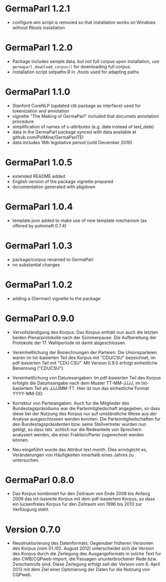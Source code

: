 # GermaParl 1.2.1

- configure.win script is removed so that installation works on Windows without Rtools installation

# GermaParl 1.2.0

- Package includes sample data, but not full corpus upon installation, use `germaparl_download_corpus()` for downloading full corpus.
- installation script setpaths.R in ./tools used for adapting paths

# GermaParl 1.1.0

- Stanford CoreNLP (updated ctk package as interface) used for tokenization and annotation
- vignette "The Making of GermaParl" included that documets annotation procedure
- simplification of names of s-attributes (e.g. date instead of text_date)
- data in the GermaParl package synced with data available at github.com/PolMine/GermaParlTEI
- data includes 18th legislative period (until December 2016)


# GermaParl 1.0.5

- extended README added
- English version of the package vignette prepared
- documentation generated with pkgdown


# GermaParl 1.0.4

- template.json added to make use of new template mechanism (as offered by polmineR 0.7.4)


# GermaParl 1.0.3

- package/corpus renamed to GermaParl
- no substantial changes


# GermaParl 1.0.2

- adding a (German) vignette to the package

# GermaParl 0.9.0

- Vervollständigung des Korpus: Das Korpus enthält nun auch die letzten beiden Plenarprotokolle nach der Sommerpause. Die Aufbereitung der Protokolle der 17. Wahlperiode ist damit abgeschlossen.

- Vereinheitlichung der Bezeichnungen der Parteien: Die Unionsparteien waren im txt-basierten Teil des Korpus mit "CDU/CSU" bezeichnet, im pdf-basierten Teil mit "CDU CSU". Mit Version 0.9.0 erfolgt einheitliche Benennung ("CDUCSU").

- Vereinheitlichung von Datumsangaben: Im pdf-basierten Teil des Korpus erfolgte die Datumsangabe nach dem Muster TT-MM-JJJJ, im txt-basiertem Teil als JJJJMM-TT. Hier ist nun das einheitliche Format YYYY-MM-DD.

- Korrektur von Parteiangaben. Auch fur die Mitglieder des Bundestagspräsidiums war die Parteimitgliedschaft angegeben, so dass diese bei der Nutzung des Korpus nur auf umständliche Weise aus der Analyse ausgeschlossen werden konnten. Die Parteimitgliedschaften fur den Bundestagspräsidenten bzw. seine Stellvertreter wurden nun getilgt, so dass tats¨achlich nur die Redeanteile von Sprechern analysiert werden, die einer Fraktion/Partei zugerechnet werden können.

- Neu eingeführt wurde das Attribut text month. Dies ermöglicht es, Veränderungen von Häufigkeiten innerhalb eines Jahres zu untersuchen.

# GermaParl 0.8.0

- Das Korpus kombiniert fur den Zeitraum von Ende 2008 bis Anfang 2009 das txt-basierte Korpus mit dem pdf-basiertem Korpus, so dass ein luckenfreies Korpus fur den Zeitraum von 1996 bis 2013 zur Verfüugung steht.

# Version 0.7.0

- Neustrukturierung des Datenformats: Gegenuber früheren Versionen des Korpus (vom 01./02. August 2012) unterscheidet sich die Version des Korpus durch die Zerlegung des Ausgangsformats in solche Text fur den CWB/CQPweb-Import, die Passagen ununterbrochener Rede bzw. Zwischenrufe sind. Diese Zerlegung erfolgt seit der Version vom 6. April 2013 mit dem Ziel einer Optimierung der Daten fur die Nutzung von CQPweb.
